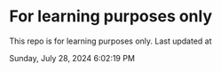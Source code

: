 # For learning purposes only
This repo is for learning purposes only.
Last updated at

Sunday, July 28, 2024 6:02:19 PM


